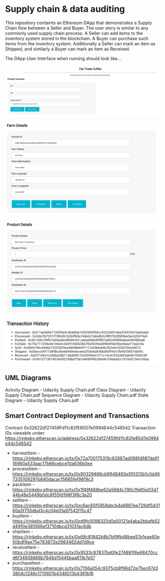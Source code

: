 # Supply chain & data auditing

This repository containts an Ethereum DApp that demonstrates a Supply Chain flow between a Seller and Buyer. The user story is similar to any commonly used supply chain process. A Seller can add items to the inventory system stored in the blockchain. A Buyer can purchase such items from the inventory system. Additionally a Seller can mark an item as Shipped, and similarly a Buyer can mark an item as Received.

The DApp User Interface when running should look like...

![truffle test](images/ftc_product_overview.png)

![truffle test](images/ftc_farm_details.png)

![truffle test](images/ftc_product_details.png)

![truffle test](images/ftc_transaction_history.png)


## UML Diagrams

Activity Diagram - Udacity Supply Chain.pdf
Class Diagram - Udacity Supply Chain.pdf
Sequence Diagram - Udacity Supply Chain.pdf
State Diagram - Udacity Supply Chain.pdf

## Smart Contract Deployment and Transactions

Contract 0x32622d127459Fd11c82fE85D7e0994E44c546542
Transaction IDs viewable under: https://rinkeby.etherscan.io/address/0x32622d127459fd11c82fe85d7e0994e44c546542
- harvestItem - https://rinkeby.etherscan.io/tx/0x72a700175319c62887ad088fd987da9116960a533aac17b66cebce10a636b0ee
- processItem - https://rinkeby.etherscan.io/tx/0x90329466cb9948493e5f0313b1c0d467335109297b840dacac15665fef9819c3
- packItem - https://rinkeby.etherscan.io/tx/0x1f49f488be62a5684c790c1fe65e03d744b48e5449b0dc8f55fd198f3f8c3a20
- sellItem - https://rinkeby.etherscan.io/tx/0xc6ac65f5958abcb4a6987ee729df5d3160a5f755dbd3c4c04e01a97542f15c47
- buyItem - https://rinkeby.etherscan.io/tx/0xd9fc0098325d0a50121a4aba2bbafb52d4910e381066ef3710dbcd31031ac6db
- shipItem - https://rinkeby.etherscan.io/tx/0x68c81842b8b7bf9fb48bee57e1eae60e50bdf9ee75e783872e2983462dd7d9ce
- receiveItem - https://rinkeby.etherscan.io/tx/0x9533c87837bd0fe274881f6e68470ccd6f34938666b7848d15445baa611b7e57
- purchaseItem - https://rinkeby.etherscan.io/tx/0x7156a054c9375cb9f96d72e75ec67d33804c1246c1710601b4346513b4361b16